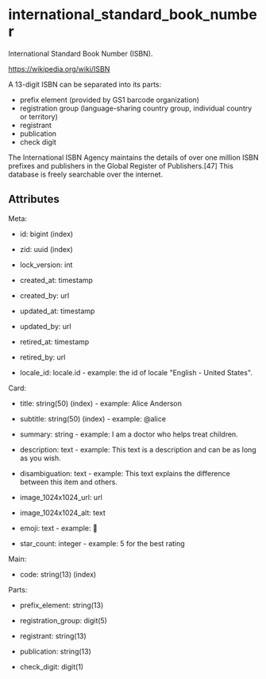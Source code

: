 # international_standard_book_number

International Standard Book Number (ISBN).

https://wikipedia.org/wiki/ISBN

A 13-digit ISBN can be separated into its parts:

  * prefix element (provided by GS1 barcode organization)
  * registration group (language-sharing country group, individual country or territory)
  * registrant
  * publication
  * check digit

The International ISBN Agency maintains the details of over one million ISBN prefixes and publishers in the Global Register of Publishers.[47] This database is freely searchable over the internet.


## Attributes

Meta:

  * id: bigint (index)

  * zid: uuid (index)

  * lock_version: int

  * created_at: timestamp

  * created_by: url

  * updated_at: timestamp

  * updated_by: url

  * retired_at: timestamp

  * retired_by: url

  * locale_id: locale.id - example: the id of locale "English - United States".

Card:

  * title: string(50) (index) - example: Alice Anderson

  * subtitle: string(50) (index) - example: @alice

  * summary: string - example: I am a doctor who helps treat children.

  * description: text - example: This text is a description and can be as long as you wish.

  * disambiguation: text - example: This text explains the difference between this item and others.

  * image_1024x1024_url: url

  * image_1024x1024_alt: text

  * emoji: text - example: 🚀

  * star_count: integer - example: 5 for the best rating

Main:

  * code: string(13) (index)

Parts:

  * prefix_element: string(13)

  * registration_group: digit(5)

  * registrant: string(13)

  * publication: string(13)

  * check_digit: digit(1)

